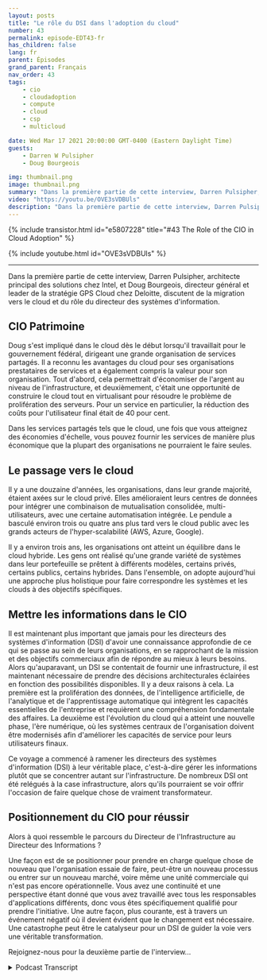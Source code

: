 ```yaml
---
layout: posts
title: "Le rôle du DSI dans l'adoption du cloud"
number: 43
permalink: episode-EDT43-fr
has_children: false
lang: fr
parent: Épisodes
grand_parent: Français
nav_order: 43
tags:
    - cio
    - cloudadoption
    - compute
    - cloud
    - csp
    - multicloud

date: Wed Mar 17 2021 20:00:00 GMT-0400 (Eastern Daylight Time)
guests:
    - Darren W Pulsipher
    - Doug Bourgeois

img: thumbnail.png
image: thumbnail.png
summary: "Dans la première partie de cette interview, Darren Pulsipher, chef architecte des solutions chez Intel, et Doug Bourgeois, directeur général, leader de la stratégie cloud chez Deloitte, parlent de la migration vers le cloud et du rôle du directeur des systèmes d'information."
video: "https://youtu.be/OVE3sVDBUls"
description: "Dans la première partie de cette interview, Darren Pulsipher, chef architecte des solutions chez Intel, et Doug Bourgeois, directeur général, leader de la stratégie cloud chez Deloitte, parlent de la migration vers le cloud et du rôle du directeur des systèmes d'information."
---
```


<div>
{% include transistor.html id="e5807228" title="#43 The Role of the CIO in Cloud Adoption" %}

{% include youtube.html id="OVE3sVDBUls" %}
</div>

---

Dans la première partie de cette interview, Darren Pulsipher, architecte principal des solutions chez Intel, et Doug Bourgeois, directeur général et leader de la stratégie GPS Cloud chez Deloitte, discutent de la migration vers le cloud et du rôle du directeur des systèmes d'information.

## CIO Patrimoine

Doug s'est impliqué dans le cloud dès le début lorsqu'il travaillait pour le gouvernement fédéral, dirigeant une grande organisation de services partagés. Il a reconnu les avantages du cloud pour ses organisations prestataires de services et a également compris la valeur pour son organisation. Tout d'abord, cela permettrait d'économiser de l'argent au niveau de l'infrastructure, et deuxièmement, c'était une opportunité de construire le cloud tout en virtualisant pour résoudre le problème de prolifération des serveurs. Pour un service en particulier, la réduction des coûts pour l'utilisateur final était de 40 pour cent.

Dans les services partagés tels que le cloud, une fois que vous atteignez des économies d'échelle, vous pouvez fournir les services de manière plus économique que la plupart des organisations ne pourraient le faire seules.

## Le passage vers le cloud

Il y a une douzaine d'années, les organisations, dans leur grande majorité, étaient axées sur le cloud privé. Elles amélioraient leurs centres de données pour intégrer une combinaison de mutualisation consolidée, multi-utilisateurs, avec une certaine automatisation intégrée. Le pendule a basculé environ trois ou quatre ans plus tard vers le cloud public avec les grands acteurs de l'hyper-scalabilité (AWS, Azure, Google).

Il y a environ trois ans, les organisations ont atteint un équilibre dans le cloud hybride. Les gens ont réalisé qu'une grande variété de systèmes dans leur portefeuille se prêtent à différents modèles, certains privés, certains publics, certains hybrides. Dans l'ensemble, on adopte aujourd'hui une approche plus holistique pour faire correspondre les systèmes et les clouds à des objectifs spécifiques.

## Mettre les informations dans le CIO

Il est maintenant plus important que jamais pour les directeurs des systèmes d'information (DSI) d'avoir une connaissance approfondie de ce qui se passe au sein de leurs organisations, en se rapprochant de la mission et des objectifs commerciaux afin de répondre au mieux à leurs besoins. Alors qu'auparavant, un DSI se contentait de fournir une infrastructure, il est maintenant nécessaire de prendre des décisions architecturales éclairées en fonction des possibilités disponibles. Il y a deux raisons à cela. La première est la prolifération des données, de l'intelligence artificielle, de l'analytique et de l'apprentissage automatique qui intègrent les capacités essentielles de l'entreprise et requièrent une compréhension fondamentale des affaires. La deuxième est l'évolution du cloud qui a atteint une nouvelle phase, l'ère numérique, où les systèmes centraux de l'organisation doivent être modernisés afin d'améliorer les capacités de service pour leurs utilisateurs finaux.

Ce voyage a commencé à ramener les directeurs des systèmes d'information (DSI) à leur véritable place, c'est-à-dire gérer les informations plutôt que se concentrer autant sur l'infrastructure. De nombreux DSI ont été relégués à la case infrastructure, alors qu'ils pourraient se voir offrir l'occasion de faire quelque chose de vraiment transformateur.

## Positionnement du CIO pour réussir

Alors à quoi ressemble le parcours du Directeur de l'Infrastructure au Directeur des Informations ?

Une façon est de se positionner pour prendre en charge quelque chose de nouveau que l'organisation essaie de faire, peut-être un nouveau processus ou entrer sur un nouveau marché, voire même une unité commerciale qui n'est pas encore opérationnelle. Vous avez une continuité et une perspective étant donné que vous avez travaillé avec tous les responsables d'applications différents, donc vous êtes spécifiquement qualifié pour prendre l'initiative. Une autre façon, plus courante, est à travers un événement négatif où il devient évident que le changement est nécessaire. Une catastrophe peut être le catalyseur pour un DSI de guider la voie vers une véritable transformation.

Rejoignez-nous pour la deuxième partie de l'interview...



<details>
<summary> Podcast Transcript </summary>

<p></p>

</details>
